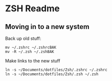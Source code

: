 # ZSH Readme

## Moving in to a new system
Back up old stuff:
```
mv ~/.zshrc ~/.zshrcBAK
mv -R ~/.zsh ~/.zshBAK
```

Make links to the new stuff
```
ln -s ~/Documents/dotfiles/Zsh/.zshrc ~/.zshrc
ln -s ~/Documents/dotfiles/Zsh/.zsh ~/.zsh
```

